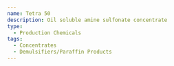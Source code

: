 ```yaml
---
name: Tetra 50
description: Oil soluble amine sulfonate concentrate
type:
  - Production Chemicals
tags:
  - Concentrates
  - Demulsifiers/Paraffin Products
---
```

